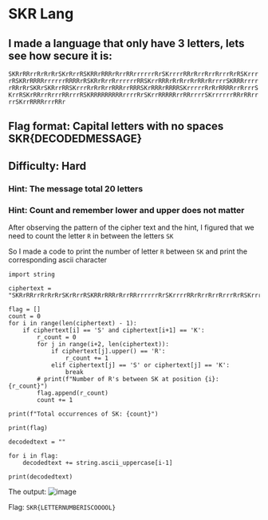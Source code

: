 # SKR Lang

## I made a language that only have 3 letters, lets see how secure it is:
```SKRrRRrrRrRrRrSKrRrrRSKRRrRRRrRrrRRrrrrrrRrSKrrrrRRrRrrRrrRrrrRrRSKrrrrRSKRrRRRRrrrrrrRRRRrRSKRrRrrRrrrrrrRRSKrrRRRrRrRrrRrRRrRrrrrSKRRRrrrrrRRrRrSKRrSKRrrRRSKrrrRrRrRrrRRRrrRRRSKrRRRrRRRRSKrrrrrRrRrRRRRrrRrrrSKrrRSKrRRrrRrrrRRrrrRSKRRRRRRRRRrrrrRrSKrrRRRRRrrRRrrrrSKrrrrrrRRrRRrrrrSKrrRRRRrrrRRr```
## Flag format: Capital letters with no spaces SKR{DECODEDMESSAGE}
## Difficulty: Hard

### Hint: The message total 20 letters
### Hint: Count and remember lower and upper does not matter


After observing the pattern of the cipher text and the hint, I figured that we need to count the letter ```R``` in between the letters ```SK```

So I made a code to print the number of letter ```R``` between ```SK``` and print the corresponding ascii character


```
import string

ciphertext = "SKRrRRrrRrRrRrSKrRrrRSKRRrRRRrRrrRRrrrrrrRrSKrrrrRRrRrrRrrRrrrRrRSKrrrrRSKRrRRRRrrrrrrRRRRrRSKRrRrrRrrrrrrRRSKrrRRRrRrRrrRrRRrRrrrrSKRRRrrrrrRRrRrSKRrSKRrrRRSKrrrRrRrRrrRRRrrRRRSKrRRRrRRRRSKrrrrrRrRrRRRRrrRrrrSKrrRSKrRRrrRrrrRRrrrRSKRRRRRRRRRrrrrRrSKrrRRRRRrrRRrrrrSKrrrrrrRRrRRrrrrSKrrRRRRrrrRRr"

flag = []
count = 0
for i in range(len(ciphertext) - 1):
    if ciphertext[i] == 'S' and ciphertext[i+1] == 'K':
        r_count = 0
        for j in range(i+2, len(ciphertext)):
            if ciphertext[j].upper() == 'R':
                r_count += 1
            elif ciphertext[j] == 'S' or ciphertext[j] == 'K':
                break
        # print(f"Number of R's between SK at position {i}: {r_count}")
        flag.append(r_count)
        count += 1

print(f"Total occurrences of SK: {count}")

print(flag)

decodedtext = ""

for i in flag:
    decodedtext += string.ascii_uppercase[i-1]

print(decodedtext)
```

The output:
![image](https://github.com/user-attachments/assets/280e9ad5-2c0f-498f-85f1-ad8969e40f5c)



Flag: ```SKR{LETTERNUMBERISCOOOOL}```
